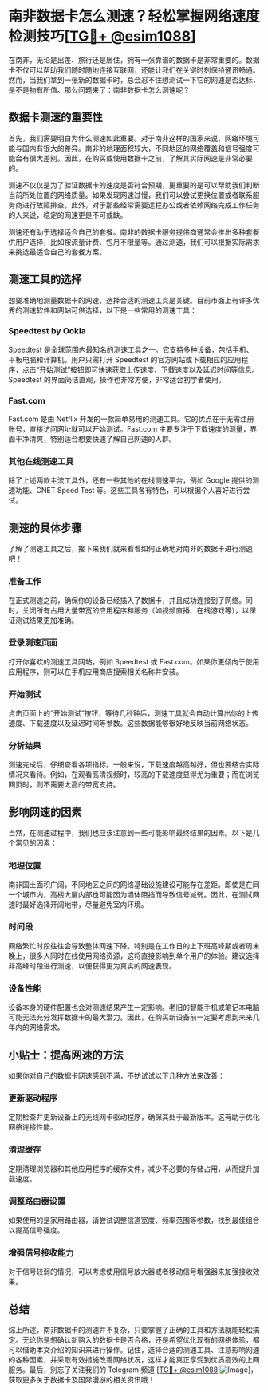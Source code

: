 # 南非数据卡怎么测速？轻松掌握网络速度检测技巧[[TG💪+ @esim1088](https://t.me/s/esim1088)]

在南非，无论是出差、旅行还是居住，拥有一张靠谱的数据卡是非常重要的。数据卡不仅可以帮助我们随时随地连接互联网，还能让我们在关键时刻保持通讯畅通。然而，当我们拿到一张新的数据卡时，总会忍不住想测试一下它的网速是否达标，是不是物有所值。那么问题来了：南非数据卡怎么测速呢？

## 数据卡测速的重要性

首先，我们需要明白为什么测速如此重要。对于南非这样的国家来说，网络环境可能与国内有很大的差异。南非的地理面积较大，不同地区的网络覆盖和信号强度可能会有很大差别。因此，在购买或使用数据卡之前，了解其实际网速是非常必要的。

测速不仅仅是为了验证数据卡的速度是否符合预期，更重要的是可以帮助我们判断当前所处位置的网络质量。如果发现网速过慢，我们可以尝试更换位置或者联系服务商进行故障排查。此外，对于那些经常需要远程办公或者依赖网络完成工作任务的人来说，稳定的网速更是不可或缺。

测速还有助于选择适合自己的套餐。南非的数据卡服务提供商通常会推出多种套餐供用户选择，比如按流量计费、包月不限量等。通过测速，我们可以根据实际需求来挑选最适合自己的套餐方案。

## 测速工具的选择

想要准确地测量数据卡的网速，选择合适的测速工具是关键。目前市面上有许多优秀的测速软件和网站可供选择，以下是一些常用的测速工具：

### Speedtest by Ookla
Speedtest 是全球范围内最知名的测速工具之一。它支持多种设备，包括手机、平板电脑和计算机。用户只需打开 Speedtest 的官方网站或下载相应的应用程序，点击“开始测试”按钮即可快速获取上传速度、下载速度以及延迟时间等信息。Speedtest 的界面简洁直观，操作也非常方便，非常适合初学者使用。

### Fast.com
Fast.com 是由 Netflix 开发的一款简单易用的测速工具。它的优点在于无需注册账号，直接访问网址就可以开始测试。Fast.com 主要专注于下载速度的测量，界面干净清爽，特别适合想要快速了解自己网速的人群。

### 其他在线测速工具
除了上述两款主流工具外，还有一些其他的在线测速平台，例如 Google 提供的测速功能、CNET Speed Test 等。这些工具各有特色，可以根据个人喜好进行尝试。

## 测速的具体步骤

了解了测速工具之后，接下来我们就来看看如何正确地对南非的数据卡进行测速吧！

### 准备工作
在正式测速之前，确保你的设备已经插入了数据卡，并且成功连接到了网络。同时，关闭所有占用大量带宽的应用程序和服务（如视频直播、在线游戏等），以保证测试结果更加准确。

### 登录测速页面
打开你喜欢的测速工具网站，例如 Speedtest 或 Fast.com。如果你更倾向于使用应用程序，则可以在手机应用商店搜索相关名称并安装。

### 开始测试
点击页面上的“开始测试”按钮，等待几秒钟后，测速工具就会自动计算出你的上传速度、下载速度以及延迟时间等参数。这些数据能够很好地反映当前网络状态。

### 分析结果
测速完成后，仔细查看各项指标。一般来说，下载速度越高越好，但也要结合实际情况来看待。例如，在观看高清视频时，较高的下载速度显得尤为重要；而在浏览网页时，则不需要太高的带宽支持。

## 影响网速的因素

当然，在测速过程中，我们也应该注意到一些可能影响最终结果的因素。以下是几个常见的因素：

### 地理位置
南非国土面积广阔，不同地区之间的网络基础设施建设可能存在差距。即使是在同一个城市内，高楼大厦内部也可能因为墙体阻挡而导致信号减弱。因此，在测试网速时最好选择开阔地带，尽量避免室内环境。

### 时间段
网络繁忙时段往往会导致整体网速下降。特别是在工作日的上下班高峰期或者周末晚上，很多人同时在线使用网络资源，这将直接影响到单个用户的体验。建议选择非高峰时段进行测速，以便获得更为真实的网速表现。

### 设备性能
设备本身的硬件配置也会对测速结果产生一定影响。老旧的智能手机或笔记本电脑可能无法充分发挥数据卡的最大潜力。因此，在购买新设备前一定要考虑到未来几年内的网络需求。

## 小贴士：提高网速的方法

如果你对自己的数据卡网速感到不满，不妨试试以下几种方法来改善：

### 更新驱动程序
定期检查并更新设备上的无线网卡驱动程序，确保其处于最新版本。这有助于优化网络连接性能。

### 清理缓存
定期清理浏览器和其他应用程序的缓存文件，减少不必要的存储占用，从而提升加载速度。

### 调整路由器设置
如果使用的是家用路由器，请尝试调整信道宽度、频率范围等参数，找到最佳组合以提高信号强度。

### 增强信号接收能力
对于信号较弱的情况，可以考虑使用信号放大器或者移动信号增强器来加强接收效果。

## 总结

综上所述，南非数据卡的测速并不复杂，只要掌握了正确的工具和方法就能轻松搞定。无论你是想确认新购入的数据卡是否合格，还是希望优化现有的网络体验，都可以借助本文介绍的知识来进行操作。记住，选择合适的测速工具、注意影响网速的各种因素，并采取有效措施改善网络状况，这样才能真正享受到优质高效的上网服务。最后，别忘了关注我们的 Telegram 频道 [[TG💪+ @esim1088](https://t.me/s/esim1088) ![Image](https://i.postimg.cc/4NQfJmqS/Snipaste-2025-05-13-00-14-12.png)]，获取更多关于数据卡及国际漫游的相关资讯哦！